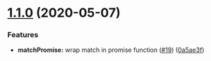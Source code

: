 # [1.1.0](https://github.com/americanexpress/one-app-router/compare/v1.0.0...v1.1.0) (2020-05-07)


### Features

* **matchPromise:** wrap match in promise function ([#19](https://github.com/americanexpress/one-app-router/issues/19)) ([0a5ae3f](https://github.com/americanexpress/one-app-router/commit/0a5ae3fa76803bf2e8ffbef3dd6d51315c7fe182))
